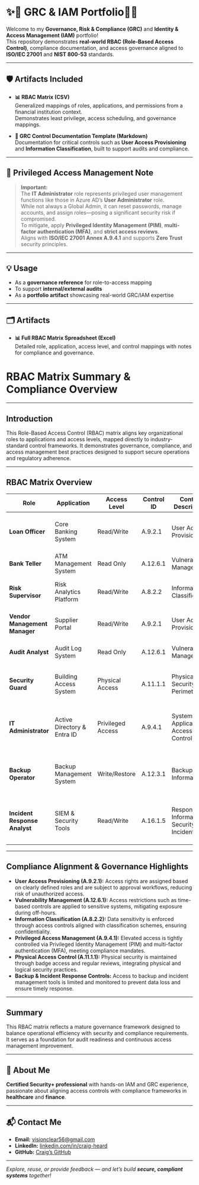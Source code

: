 # ✨🚀 GRC & IAM Portfolio🚀✨

Welcome to my **Governance, Risk & Compliance (GRC)** and **Identity & Access Management (IAM)** portfolio!  
This repository demonstrates **real-world RBAC (Role-Based Access Control)**, compliance documentation, and access governance aligned to **ISO/IEC 27001** and **NIST 800-53** standards.

---

## 🛡️ Artifacts Included

- **📊 RBAC Matrix (CSV)**  
  Generalized mappings of roles, applications, and permissions from a financial institution context.  
  Demonstrates least privilege, access scheduling, and governance mappings.

- **📄 GRC Control Documentation Template (Markdown)**  
  Documentation for critical controls such as **User Access Provisioning** and **Information Classification**, built to support audits and compliance.

---

## 🔐 Privileged Access Management Note

> **Important:**  
> The **IT Administrator** role represents privileged user management functions like those in Azure AD’s **User Administrator** role.  
> While not always a Global Admin, it can reset passwords, manage accounts, and assign roles—posing a significant security risk if compromised.  
> To mitigate, apply **Privileged Identity Management (PIM)**, **multi-factor authentication (MFA)**, and **strict access reviews**.  
> Aligns with **ISO/IEC 27001 Annex A.9.4.1** and supports **Zero Trust** security principles.

---

## 💡 Usage

- As a **governance reference** for role-to-access mapping  
- To support **internal/external audits**  
- As a **portfolio artifact** showcasing real-world GRC/IAM expertise

---

## 🗂️ Artifacts

- **📊 Full RBAC Matrix Spreadsheet (Excel)**  
  Detailed role, application, access level, and control mappings with notes for compliance and governance.  


# RBAC Matrix Summary & Compliance Overview

---

## Introduction

This Role-Based Access Control (RBAC) matrix aligns key organizational roles to applications and access levels, mapped directly to industry-standard control frameworks. It demonstrates governance, compliance, and access management best practices designed to support secure operations and regulatory adherence.

---

## RBAC Matrix Overview

| Role                     | Application               | Access Level      | Control ID | Control Description                       | Notes                                           |
|--------------------------|---------------------------|-------------------|------------|-------------------------------------------|-------------------------------------------------|
| **Loan Officer**         | Core Banking System       | Read/Write        | A.9.2.1    | User Access Provisioning                  | Access based on job role and approval workflow  |
| **Bank Teller**          | ATM Management System     | Read Only         | A.12.6.1   | Vulnerability Management                  | Limited to day shift hours                      |
| **Risk Supervisor**      | Risk Analytics Platform   | Read/Write        | A.8.2.2    | Information Classification                | Restricted data classification enforced        |
| **Vendor Management Manager** | Supplier Portal      | Read/Write        | A.9.2.1    | User Access Provisioning                  | Vendor access limited by contract              |
| **Audit Analyst**        | Audit Log System          | Read Only         | A.12.6.1   | Vulnerability Management                  | Access reviewed quarterly                       |
| **Security Guard**       | Building Access System    | Physical Access   | A.11.1.1   | Physical Security Perimeter               | Access managed via ID badges; reviewed quarterly |
| **IT Administrator**     | Active Directory & Entra ID | Privileged Access | A.9.4.1  | System and Application Access Control     | Privileged access managed through PIM; MFA required |
| **Backup Operator**      | Backup Management System  | Write/Restore     | A.12.3.1   | Backup Information                        | Access restricted to backup windows; encryption enforced |
| **Incident Response Analyst** | SIEM & Security Tools | Read/Write        | A.16.1.5   | Response to Information Security Incidents | Incident data access controlled; actions logged and reviewed |

---

## Compliance Alignment & Governance Highlights

- **User Access Provisioning (A.9.2.1):** Access rights are assigned based on clearly defined roles and are subject to approval workflows, reducing risk of unauthorized access.
- **Vulnerability Management (A.12.6.1):** Access restrictions such as time-based controls are applied to sensitive systems, mitigating exposure during off-hours.
- **Information Classification (A.8.2.2):** Data sensitivity is enforced through access controls aligned with classification schemes, ensuring confidentiality.
- **Privileged Access Management (A.9.4.1):** Elevated access is tightly controlled via Privileged Identity Management (PIM) and multi-factor authentication (MFA), meeting compliance mandates.
- **Physical Access Control (A.11.1.1):** Physical security is maintained through badge access and regular reviews, integrating physical and logical security practices.
- **Backup & Incident Response Controls:** Access to backup and incident management tools is limited and monitored to prevent data loss and ensure timely response.

---

## Summary

This RBAC matrix reflects a mature governance framework designed to balance operational efficiency with security and compliance requirements. It serves as a foundation for audit readiness and continuous access management improvement.

---

## 👤 About Me

**Certified Security+ professional** with hands-on IAM and GRC experience, passionate about aligning access controls with compliance frameworks in **healthcare** and **finance**.

---

## 📬 Contact Me

- **Email:** visionclear56@gmail.com  
- **LinkedIn:** [linkedin.com/in/craig-heard](https://www.linkedin.com/in/craig-heard)  
- **GitHub:** [Craig’s GitHub](https://github.com/)  

---

_Explore, reuse, or provide feedback — and let’s build **secure, compliant systems** together!_
